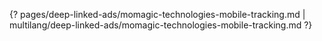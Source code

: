 {? pages/deep-linked-ads/momagic-technologies-mobile-tracking.md | multilang/deep-linked-ads/momagic-technologies-mobile-tracking.md ?}
